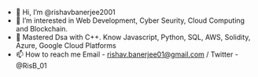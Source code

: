- 👋 Hi, I’m @rishavbanerjee2001
- 👀 I’m interested in Web Development, Cyber Seurity, Cloud Computing and Blockchain.
- 🌱 Mastered Dsa with C++. Know Javascript, Python, SQL, AWS, Solidity, Azure, Google Cloud Platforms
- 📫 How to reach me Email - rishav.banerjee01@gmail.com / Twitter - @RisB_01

<!---
rishavbanerjee2001/rishavbanerjee2001 is a ✨ special ✨ repository because its `README.md` (this file) appears on your GitHub profile.
You can click the Preview link to take a look at your changes.
--->
